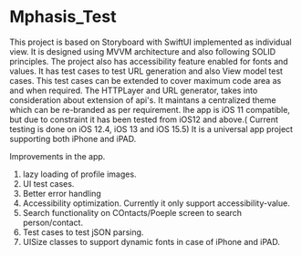 # Mphasis_Test

This project is based on Storyboard with SwiftUI implemented as individual view.
It is designed using MVVM architecture and also following SOLID principles.
The project also has accessibility feature enabled for fonts and values.
It has test cases to test URL generation and also View model test cases. This test cases can be extended to cover maximum code area as and when required.
The HTTPLayer and URL generator, takes into consideration about extension of api's.
It maintans a centralized theme which can be re-branded as per requirement.
Ihe app is iOS 11 compatible, but due to constraint it has been tested from iOS12 and above.( Current testing is done on iOS 12.4, iOS 13 and iOS 15.5)
It is a universal app project supporting both iPhone and iPAD.






Improvements in the app.

1) lazy loading of profile images.
2) UI test cases.
3) Better error handling
4) Accessibility optimization. Currently it only support accessibility-value.
5) Search functionality on COntacts/Poeple screen to search person/contact. 
6) Test cases to test jSON parsing. 
7) UISize classes to support dynamic fonts in case of iPhone and iPAD.
